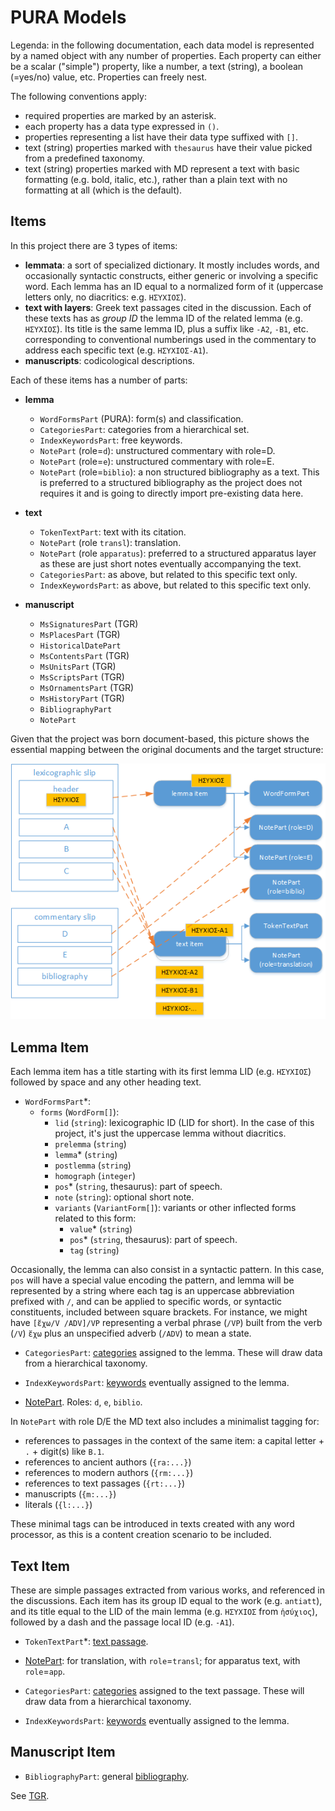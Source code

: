 # PURA Models

Legenda: in the following documentation, each data model is represented by a named object with any number of properties. Each property can either be a scalar ("simple") property, like a number, a text (string), a boolean (=yes/no) value, etc. Properties can freely nest.

The following conventions apply:

- required properties are marked by an asterisk.
- each property has a data type expressed in `()`.
- properties representing a list have their data type suffixed with `[]`.
- text (string) properties marked with `thesaurus` have their value picked from a predefined taxonomy.
- text (string) properties marked with MD represent a text with basic formatting (e.g. bold, italic, etc.), rather than a plain text with no formatting at all (which is the default).

## Items

In this project there are 3 types of items:

- **lemmata**: a sort of specialized dictionary. It mostly includes words, and occasionally syntactic constructs, either generic or involving a specific word. Each lemma has an ID equal to a normalized form of it (uppercase letters only, no diacritics: e.g. `ΗΣΥΧΙΟΣ`).
- **text with layers**: Greek text passages cited in the discussion. Each of these texts has as _group ID_ the lemma ID of the related lemma (e.g. `ΗΣΥΧΙΟΣ`). Its title is the same lemma ID, plus a suffix like `-A2`, `-B1`, etc. corresponding to conventional numberings used in the commentary to address each specific text (e.g. `ΗΣΥΧΙΟΣ-A1`).
- **manuscripts**: codicological descriptions.

Each of these items has a number of parts:

- **lemma**

  - `WordFormsPart` (PURA): form(s) and classification.
  - `CategoriesPart`: categories from a hierarchical set.
  - `IndexKeywordsPart`: free keywords.
  - `NotePart` (role=`d`): unstructured commentary with role=D.
  - `NotePart` (role=`e`): unstructured commentary with role=E.
  - `NotePart` (role=`biblio`): a non structured bibliography as a text. This is preferred to a structured bibliography as the project does not requires it and is going to directly import pre-existing data here.

- **text**

  - `TokenTextPart`: text with its citation.
  - `NotePart` (role `transl`): translation.
  - `NotePart` (role `apparatus`): preferred to a structured apparatus layer as these are just short notes eventually accompanying the text.
  - `CategoriesPart`: as above, but related to this specific text only.
  - `IndexKeywordsPart`: as above, but related to this specific text only.
  
- **manuscript**

  - `MsSignaturesPart` (TGR)
  - `MsPlacesPart` (TGR)
  - `HistoricalDatePart`
  - `MsContentsPart` (TGR)
  - `MsUnitsPart` (TGR)
  - `MsScriptsPart` (TGR)
  - `MsOrnamentsPart` (TGR)
  - `MsHistoryPart` (TGR)
  - `BibliographyPart`
  - `NotePart`

Given that the project was born document-based, this picture shows the essential mapping between the original documents and the target structure:

![mapping](./images/mapping.png)

## Lemma Item

Each lemma item has a title starting with its first lemma LID (e.g. `ΗΣΥΧΙΟΣ`) followed by space and any other heading text.

- `WordFormsPart`\*:
  - `forms` (`WordForm[]`):
    - `lid` (`string`): lexicographic ID (LID for short). In the case of this project, it's just the uppercase lemma without diacritics.
    - `prelemma` (`string`)
    - `lemma`\* (`string`)
    - `postlemma` (`string`)
    - `homograph` (`integer`)
    - `pos`\* (`string`, thesaurus): part of speech.
    - `note` (`string`): optional short note.
    - `variants` (`VariantForm[]`): variants or other inflected forms related to this form:
      - `value`\* (`string`)
      - `pos`\* (`string`, thesaurus): part of speech.
      - `tag` (`string`)

Occasionally, the lemma can also consist in a syntactic pattern. In this case, `pos` will have a special value encoding the pattern, and lemma will be represented by a string where each tag is an uppercase abbreviation prefixed with `/`, and can be applied to specific words, or syntactic constituents, included between square brackets. For instance, we might have `[ἔχω/V /ADV]/VP` representing a verbal phrase (`/VP`) built from the verb (`/V`) `ἔχω` plus an unspecified adverb (`/ADV`) to mean a state.

- `CategoriesPart`: [categories](https://github.com/vedph/cadmus_doc/blob/master/web/help/general-parts.md#categories) assigned to the lemma. These will draw data from a hierarchical taxonomy.

- `IndexKeywordsPart`: [keywords](https://github.com/vedph/cadmus_doc/blob/master/web/help/general-parts.md#index-keywords) eventually assigned to the lemma.

- [NotePart](https://github.com/vedph/cadmus_doc/blob/master/web/help/general-parts.md#note). Roles: `d`, `e`, `biblio`.

In `NotePart` with role D/E the MD text also includes a minimalist tagging for:

- references to passages in the context of the same item: a capital letter + `.` + digit(s) like `B.1`.
- references to ancient authors (`{ra:...}`)
- references to modern authors (`{rm:...}`)
- references to text passages (`{rt:...}`)
- manuscripts (`{m:...}`)
- literals (`{l:...}`)

These minimal tags can be introduced in texts created with any word processor, as this is a content creation scenario to be included.

## Text Item

These are simple passages extracted from various works, and referenced in the discussions. Each item has its group ID equal to the work (e.g. `antiatt`), and its title equal to the LID of the main lemma (e.g. `ΗΣΥΧΙΟΣ` from `ἡσύχιος`), followed by a dash and the passage local ID (e.g. `-A1`).

- `TokenTextPart`\*: [text passage](https://github.com/vedph/cadmus_doc/blob/master/web/help/general-parts.md#token-text).

- [NotePart](https://github.com/vedph/cadmus_doc/blob/master/web/help/general-parts.md#note): for translation, with `role`=`transl`; for apparatus text, with `role`=`app`.

- `CategoriesPart`: [categories](https://github.com/vedph/cadmus_doc/blob/master/web/help/general-parts.md#categories) assigned to the text passage. These will draw data from a hierarchical taxonomy.

- `IndexKeywordsPart`: [keywords](https://github.com/vedph/cadmus_doc/blob/master/web/help/general-parts.md#index-keywords) eventually assigned to the lemma.

## Manuscript Item

- `BibliographyPart`: general [bibliography](https://github.com/vedph/cadmus_doc/blob/master/web/help/general-parts.md#bibliography).

See [TGR](https://github.com/vedph/cadmus_tgr_doc/blob/master/models.md).
